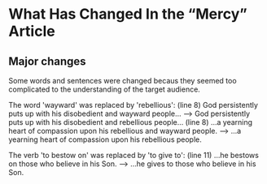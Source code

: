# What Has Changed In the “Mercy” Article

## Major changes
Some words and sentences were changed becaus they seemed too complicated to the understanding of the target audience.


The word 'wayward' was replaced by 'rebellious': 
(line 8) God persistently puts up with his disobedient and wayward people…
     --> God persistently puts up with his disobedient and rebellious people…
(line 8) …a yearning heart of compassion upon his rebellious and wayward people.
     --> …a yearning heart of compassion upon his rebellious people.
	 
The verb 'to bestow on' was replaced by 'to give to':
(line 11) …he bestows on those who believe in his Son.
      --> …he gives to those who believe in his Son.
